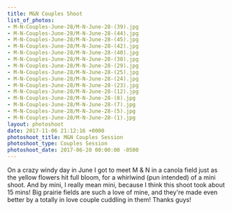 ```yaml
---
title: M&N Couples Shoot
list_of_photos:
- M-N-Couples-June-28/M-N-June-28-(39).jpg
- M-N-Couples-June-28/M-N-June-28-(44).jpg
- M-N-Couples-June-28/M-N-June-28-(45).jpg
- M-N-Couples-June-28/M-N-June-28-(42).jpg
- M-N-Couples-June-28/M-N-June-28-(40).jpg
- M-N-Couples-June-28/M-N-June-28-(38).jpg
- M-N-Couples-June-28/M-N-June-28-(29).jpg
- M-N-Couples-June-28/M-N-June-28-(25).jpg
- M-N-Couples-June-28/M-N-June-28-(24).jpg
- M-N-Couples-June-28/M-N-June-28-(23).jpg
- M-N-Couples-June-28/M-N-June-28-(12).jpg
- M-N-Couples-June-28/M-N-June-28-(8).jpg
- M-N-Couples-June-28/M-N-June-28-(7).jpg
- M-N-Couples-June-28/M-N-June-28-(5).jpg
- M-N-Couples-June-28/M-N-June-28-(1).jpg
layout: photoshoot
date: 2017-11-06 21:12:16 +0000
photoshoot_title: M&N Couples Session
photoshoot_type: Couples Session
photoshoot_date: 2017-06-28 00:00:00 -0500
---
```

On a crazy windy day in June I got to meet M & N in a canola field just as the yellow flowers hit full bloom, for a whirlwind (pun intended) of a mini shoot. And by mini, I really mean mini, because I think this shoot took about 15 mins! Big prairie fields are such a love of mine, and they're made even better by a totally in love couple cuddling in them! Thanks guys!